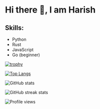 # Hi there 👋, I am Harish

## Skills:
- Python
- Rust
- JavaScript
- Go (beginner)


[![trophy](https://github-profile-trophy.vercel.app/?username=harish3124)](https://github.com/ryo-ma/github-profile-trophy)

[![Top Langs](https://github-readme-stats.vercel.app/api/top-langs/?username=harish3124)](https://github.com/anuraghazra/github-readme-stats)

![GitHub stats](https://github-readme-stats.vercel.app/api?username=harish3124&show_icons=true&count_private=true)  

![GitHub streak stats](https://github-readme-streak-stats.herokuapp.com/?user=harish3124)  

![Profile views](https://gpvc.arturio.dev/harish3124)  
